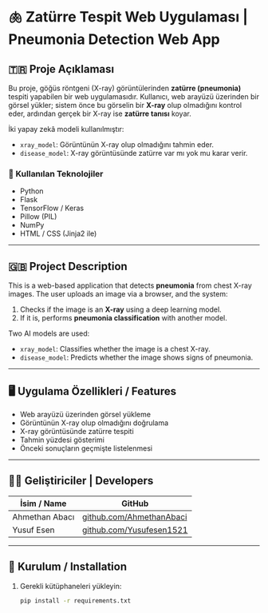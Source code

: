 # 🫁 Zatürre Tespit Web Uygulaması | Pneumonia Detection Web App

## 🇹🇷 Proje Açıklaması

Bu proje, göğüs röntgeni (X-ray) görüntülerinden **zatürre (pneumonia)** tespiti yapabilen bir web uygulamasıdır. Kullanıcı, web arayüzü üzerinden bir görsel yükler; sistem önce bu görselin bir **X-ray** olup olmadığını kontrol eder, ardından gerçek bir X-ray ise **zatürre tanısı** koyar.

İki yapay zekâ modeli kullanılmıştır:

- `xray_model`: Görüntünün X-ray olup olmadığını tahmin eder.
- `disease_model`: X-ray görüntüsünde zatürre var mı yok mu karar verir.

### 🔧 Kullanılan Teknolojiler

- Python
- Flask
- TensorFlow / Keras
- Pillow (PIL)
- NumPy
- HTML / CSS (Jinja2 ile)

---

## 🇬🇧 Project Description

This is a web-based application that detects **pneumonia** from chest X-ray images. The user uploads an image via a browser, and the system:

1. Checks if the image is an **X-ray** using a deep learning model.
2. If it is, performs **pneumonia classification** with another model.

Two AI models are used:

- `xray_model`: Classifies whether the image is a chest X-ray.
- `disease_model`: Predicts whether the image shows signs of pneumonia.

---

## 🖥️ Uygulama Özellikleri / Features

- Web arayüzü üzerinden görsel yükleme
- Görüntünün X-ray olup olmadığını doğrulama
- X-ray görüntüsünde zatürre tespiti
- Tahmin yüzdesi gösterimi
- Önceki sonuçların geçmişte listelenmesi

---
## 👨‍💻 Geliştiriciler | Developers

| İsim / Name         | GitHub                             |
|---------------------|----------------------------------|
| Ahmethan Abacı      | [github.com/AhmethanAbaci](https://github.com/AhmethanAbaci) |
| Yusuf Esen          | [github.com/Yusufesen1521](https://github.com/Yusufesen1521) |

---

## 📁 Kurulum / Installation

1. Gerekli kütüphaneleri yükleyin:
   ```bash
   pip install -r requirements.txt
